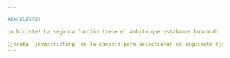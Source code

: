 ```yaml
---

#EXCELENTE!

Lo hiciste! La segunda función tiene el ámbito que estabamos buscando.

Ejecuta `javascripting` en la consola para seleccionar el siguiente ejercicio.
---
```

